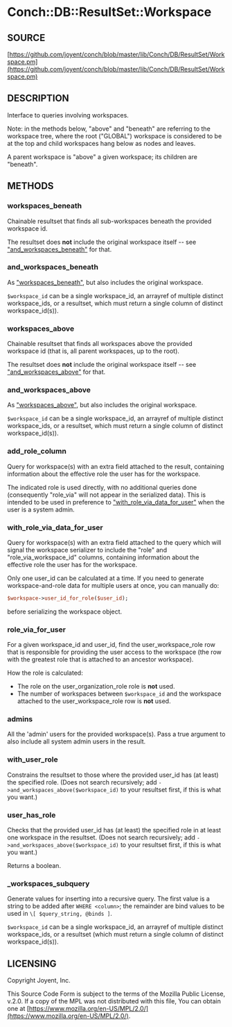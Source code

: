 # Conch::DB::ResultSet::Workspace

## SOURCE

[https://github.com/joyent/conch/blob/master/lib/Conch/DB/ResultSet/Workspace.pm](https://github.com/joyent/conch/blob/master/lib/Conch/DB/ResultSet/Workspace.pm)

## DESCRIPTION

Interface to queries involving workspaces.

Note: in the methods below, "above" and "beneath" are referring to the workspace tree,
where the root ("GLOBAL") workspace is considered to be at the top and child
workspaces hang below as nodes and leaves.

A parent workspace is "above" a given workspace; its children are "beneath".

## METHODS

### workspaces\_beneath

Chainable resultset that finds all sub-workspaces beneath the provided workspace id.

The resultset does **not** include the original workspace itself -- see
["and\_workspaces\_beneath"](#and_workspaces_beneath) for that.

### and\_workspaces\_beneath

As ["workspaces\_beneath"](#workspaces_beneath), but also includes the original workspace.

`$workspace_id` can be a single workspace\_id, an arrayref of multiple distinct workspace\_ids,
or a resultset, which must return a single column of distinct workspace\_id(s)).

### workspaces\_above

Chainable resultset that finds all workspaces above the provided workspace id (that is, all
parent workspaces, up to the root).

The resultset does **not** include the original workspace itself -- see
["and\_workspaces\_above"](#and_workspaces_above) for that.

### and\_workspaces\_above

As ["workspaces\_above"](#workspaces_above), but also includes the original workspace.

`$workspace_id` can be a single workspace\_id, an arrayref of multiple distinct workspace\_ids,
or a resultset, which must return a single column of distinct workspace\_id(s)).

### add\_role\_column

Query for workspace(s) with an extra field attached to the result, containing information about
the effective role the user has for the workspace.

The indicated role is used directly, with no additional queries done (consequently "role\_via"
will not appear in the serialized data). This is intended to be used in preference to
["with\_role\_via\_data\_for\_user"](#with_role_via_data_for_user) when the user is a system admin.

### with\_role\_via\_data\_for\_user

Query for workspace(s) with an extra field attached to the query which will signal the
workspace serializer to include the "role" and "role\_via\_workspace\_id" columns, containing
information about the effective role the user has for the workspace.

Only one user\_id can be calculated at a time. If you need to generate workspace-and-role data
for multiple users at once, you can manually do:

```perl
$workspace->user_id_for_role($user_id);
```

before serializing the workspace object.

### role\_via\_for\_user

For a given workspace\_id and user\_id, find the user\_workspace\_role row that is responsible for
providing the user access to the workspace (the row with the greatest role that is attached to
an ancestor workspace).

How the role is calculated:

- The role on the user\_organization\_role role is **not** used.
- The number of workspaces between `$workspace_id` and the workspace attached to the
user\_workspace\_role row is **not** used.

### admins

All the 'admin' users for the provided workspace(s).  Pass a true argument to also include all
system admin users in the result.

### with\_user\_role

Constrains the resultset to those where the provided user\_id has (at least) the specified role.
(Does not search recursively; add `->and_workspaces_above($workspace_id)` to your
resultset first, if this is what you want.)

### user\_has\_role

Checks that the provided user\_id has (at least) the specified role in at least one workspace in
the resultset. (Does not search recursively; add `->and_workspaces_above($workspace_id)`
to your resultset first, if this is what you want.)

Returns a boolean.

### \_workspaces\_subquery

Generate values for inserting into a recursive query.
The first value is a string to be added after `WHERE <column>`; the remainder are bind
values to be used in `\[ $query_string, @binds ]`.

`$workspace_id` can be a single workspace\_id, an arrayref of multiple distinct workspace\_ids,
or a resultset (which must return a single column of distinct workspace\_id(s)).

## LICENSING

Copyright Joyent, Inc.

This Source Code Form is subject to the terms of the Mozilla Public License,
v.2.0. If a copy of the MPL was not distributed with this file, You can obtain
one at [https://www.mozilla.org/en-US/MPL/2.0/](https://www.mozilla.org/en-US/MPL/2.0/).
